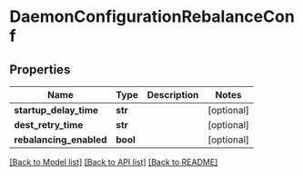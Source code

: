 # DaemonConfigurationRebalanceConf

## Properties
Name | Type | Description | Notes
------------ | ------------- | ------------- | -------------
**startup_delay_time** | **str** |  | [optional] 
**dest_retry_time** | **str** |  | [optional] 
**rebalancing_enabled** | **bool** |  | [optional] 

[[Back to Model list]](../README.md#documentation-for-models) [[Back to API list]](../README.md#documentation-for-api-endpoints) [[Back to README]](../README.md)


